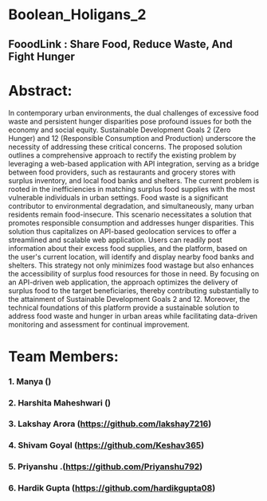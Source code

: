 # Boolean_Holigans_2
## FooodLink : Share Food, Reduce Waste, And Fight Hunger

# Abstract:
In contemporary urban environments, the dual challenges of excessive food waste and persistent hunger disparities pose profound issues for both the economy and social equity. Sustainable Development Goals 2 (Zero Hunger) and 12 (Responsible Consumption and Production) underscore the necessity of addressing these critical concerns. The proposed solution outlines a comprehensive approach to rectify the existing problem by leveraging a web-based application with API integration, serving as a bridge between food providers, such as restaurants and grocery stores with surplus inventory, and local food banks and shelters. The current problem is rooted in the inefficiencies in matching surplus food supplies with the most vulnerable individuals in urban settings. Food waste is a significant contributor to environmental degradation, and simultaneously, many urban residents remain food-insecure. This scenario necessitates a solution that promotes responsible consumption and addresses hunger disparities. This solution thus capitalizes on API-based geolocation services to offer a streamlined and scalable web application. Users can readily post information about their excess food supplies, and the platform, based on the user's current location, will identify and display nearby food banks and shelters. This strategy not only minimizes food wastage but also enhances the accessibility of surplus food resources for those in need. By focusing on an API-driven web application, the approach optimizes the delivery of surplus food to the target beneficiaries, thereby contributing substantially to the attainment of Sustainable Development Goals 2 and 12. Moreover, the technical foundations of this platform provide a sustainable solution to address food waste and hunger in urban areas while facilitating data-driven monitoring and assessment for continual improvement.

# Team Members:
### 1. Manya ()
### 2. Harshita Maheshwari ()
### 3. Lakshay Arora (https://github.com/lakshay7216)
### 4. Shivam Goyal (https://github.com/Keshav365)
### 5. Priyanshu .(https://github.com/Priyanshu792)
### 6. Hardik Gupta (https://github.com/hardikgupta08)

